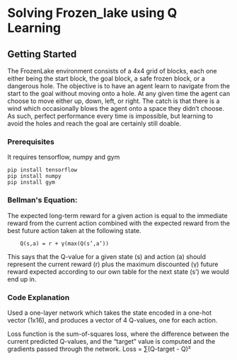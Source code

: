 # Solving Frozen_lake using Q Learning



## Getting Started

The FrozenLake environment consists of a 4x4 grid of blocks, each one either being the start block, the goal block, a safe frozen block, or a dangerous hole. The objective is to have an agent learn to navigate from the start to the goal without moving onto a hole. At any given time the agent can choose to move either up, down, left, or right. The catch is that there is a wind which occasionally blows the agent onto a space they didn’t choose. As such, perfect performance every time is impossible, but learning to avoid the holes and reach the goal are certainly still doable.


### Prerequisites

It requires tensorflow, numpy and gym

```
pip install tensorflow
pip install numpy
pip install gym
```

### Bellman's Equation:

The expected long-term reward for a given action is equal to the immediate reward from the current action combined with the expected reward from the best future action taken at the following state.

        Q(s,a) = r + γ(max(Q(s’,a’))

This says that the Q-value for a given state (s) and action (a) should represent the current reward (r) plus the maximum discounted (γ) future reward expected according to our own table for the next state (s’) we would end up in.

### Code Explanation

Used a one-layer network which takes the state encoded in a one-hot vector (1x16), and produces a vector of 4 Q-values, one for each action. 

Loss function is the sum-of-squares loss, where the difference between the current predicted Q-values, and the “target” value is computed and the gradients passed through the network. 
        Loss = ∑(Q-target - Q)² 

